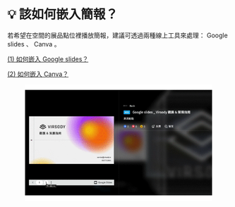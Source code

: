 # 💡 該如何嵌入簡報？

若希望在空間的展品點位裡播放簡報，建議可透過兩種線上工具來處理： Google slides 、 Canva 。

[(1) 如何嵌入 Google slides？](ru-he-qian-ru-google-slides.md)

[(2) 如何嵌入 Canva？](ru-he-qian-ru-canva.md)

<figure><img src="../../../../.gitbook/assets/ppt gif.gif" alt=""><figcaption></figcaption></figure>

###
